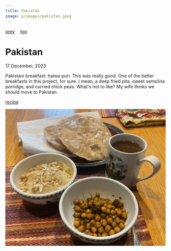 ```yaml
---
title: Pakistan
image: p/images/pakistan.jpeg
---
```

[prev](../o/oman.md)&emsp;
[top](../index.md)&emsp;
# Pakistan
17 December, 2023

Pakistani breakfast: halwa puri. This was really good. One of the
better breakfasts in this project, for sure. I mean, a deep fried
pita, sweet semolina porridge, and curried chick peas. What's not to
like? My wife thinks we should move to Pakistan.

[recipe](https://masalaandchai.com/halwa-puri/)

![breakfast](images/pakistan.jpeg)
